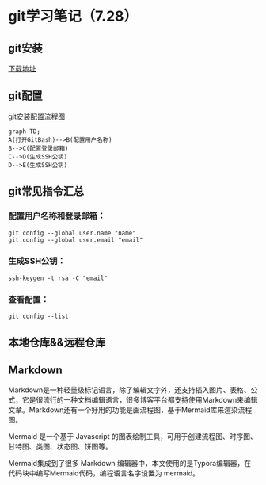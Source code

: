 # git学习笔记（7.28）
## git安装
[下载地址](http://soft.iflytek.com/front/search?key=git&pageNo=1&pageSize=10/)

## git配置

git安装配置流程图

```mermaid
graph TD;
A(打开GitBash)-->B(配置用户名称)
B-->C(配置登录邮箱)
C-->D(生成SSH公钥)
D-->E(生成SSH公钥)
```

## git常见指令汇总
### 配置用户名称和登录邮箱：
    git config --global user.name "name"
    git config --global user.email "email"
### 生成SSH公钥： 
    ssh-keygen -t rsa -C "email"
### 查看配置：
    git config --list 

## 本地仓库&&远程仓库


## Markdown
Markdown是一种轻量级标记语言，除了编辑文字外，还支持插入图片、表格、公式，它是很流行的一种文档编辑语言，很多博客平台都支持使用Markdown来编辑文章。Markdown还有一个好用的功能是画流程图，基于Mermaid库来渲染流程图。

Mermaid 是一个基于 Javascript 的图表绘制工具，可用于创建流程图、时序图、甘特图、类图、状态图、饼图等。

Mermaid集成到了很多 Markdown 编辑器中，本文使用的是Typora编辑器，在代码块中编写Mermaid代码，编程语言名字设置为 mermaid。
